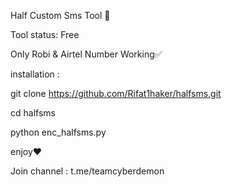 Half Custom Sms Tool 🙂

Tool status: Free

Only Robi & Airtel Number Working✅

installation : 

git clone https://github.com/Rifat1haker/halfsms.git

cd halfsms

python enc_halfsms.py

enjoy❤️

Join channel : t.me/teamcyberdemon
